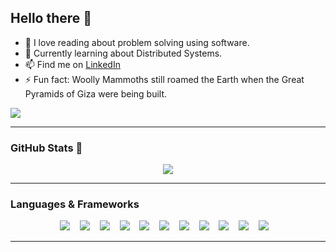 ## Hello there 👋

- 🌱 I love reading about problem solving using software.
- 📖 Currently learning about Distributed Systems.
- 📫 Find me on [LinkedIn](https://www.linkedin.com/in/bossever)
- ⚡ Fun fact: Woolly Mammoths still roamed the Earth when the Great Pyramids of Giza were being built.

![](https://komarev.com/ghpvc/?username=bossever&color=blue&style=flat-square)

______________________________________________________________________

### GitHub Stats 💯

<p align="center">
  <a href="#">
    <img src="https://github-readme-stats.vercel.app/api?username=bossever&show_icons=true&theme=dark&count_private=true&hide=stars&hide_border=true&include_all_commits=true&hide_rank=true&custom_title=bossever's+GitHub+stats"/>
  </a>
</p>

______________________________________________________________________

### Languages & Frameworks
<p align="center">
    <img src="https://img.shields.io/badge/JavaScript-323330?style=for-the-badge&logo=javascript&logoColor=F7DF1E" /> &nbsp;&nbsp;
    <img src="https://img.shields.io/badge/TypeScript-007ACC?style=for-the-badge&logo=typescript&logoColor=white" /> &nbsp;&nbsp;
    <img src="https://img.shields.io/badge/Python-3776AB?style=for-the-badge&logo=python&logoColor=white" /> &nbsp;&nbsp;
    <img src="https://img.shields.io/badge/Java-ED8B00?style=for-the-badge&logo=openjdk&logoColor=white" /> &nbsp;&nbsp;
    <img src="https://img.shields.io/badge/React-20232A?style=for-the-badge&logo=react&logoColor=61DAFB" /> &nbsp;&nbsp;
    <img src="https://img.shields.io/badge/Node.js-43853D?style=for-the-badge&logo=node.js&logoColor=white" /> &nbsp;&nbsp;
    <img src="https://img.shields.io/badge/Django-092E20?style=for-the-badge&logo=django&logoColor=green" /> &nbsp;&nbsp;
    <img src="https://img.shields.io/badge/Express.js-404D59?style=for-the-badge" /> &nbsp;&nbsp;
    <img src="https://img.shields.io/badge/Svelte-4A4A55?style=for-the-badge&logo=svelte&logoColor=FF3E00" /> &nbsp;&nbsp;
    <img src="https://img.shields.io/badge/Tailwind_CSS-38B2AC?style=for-the-badge&logo=tailwind-css&logoColor=white" /> &nbsp;&nbsp;
    <img src="https://img.shields.io/badge/Redux-593D88?style=for-the-badge&logo=redux&logoColor=white" /> &nbsp;&nbsp;
</p>

______________________________________________________________________
